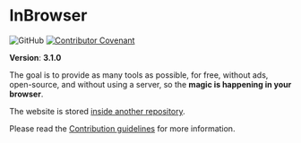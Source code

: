 # InBrowser

![GitHub](https://img.shields.io/github/license/inbrowser/pima-1-2021)
[![Contributor Covenant](https://img.shields.io/badge/Contributor%20Covenant-2.1-4baaaa.svg)](.github/CODE_OF_CONDUCT.md)

**Version**: **3.1.0**

The goal is to provide as many tools as possible, for free, without ads, open-source, and without using a server, so the **magic is happening in your browser**.

The website is stored [inside another repository](https://github.com/inbrowser/inbrowser.github.io).

Please read the [Contribution guidelines](CONTRIBUTING.md) for more information.